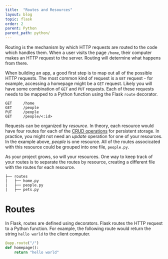 ```yaml
---
title:  "Routes and Resources"
layout: blog
topic: flask
order: 2
parent: Python
parent_path: python/
---
```


Routing is the mechanism by which HTTP requests are routed to the code which handles them. When a user visits the page `/home`, their computer makes an HTTP request to the server. Routing will determine what happens from there.

When building an app, a good first step is to map out all of the possible HTTP requests. The most common kind of request is a `GET` request - for example, accessing a homepage might be a `GET` request. Likely you will have some combination of `GET` and `PUT` requests. Each of these requests needs to be mapped to a Python function  using the Flask `route` decorator.
```
GET 	/home
GET 	/people
PUT 	/people
GET 	/people/<:id>
```

Requests can be organized by *resource*. In theory, each resource would have four routes for each of the [CRUD operations](https://en.wikipedia.org/wiki/Create,_read,_update_and_delete) for persistent storage. In practice, you might not need an *update* operation for one of your resources. In the example above, *people* is one resource. All of the routes associcated with this resource could be grouped into one file, `people.py`.

As your project grows, so will your resources. One way to keep track of your routes is to separate the routes by resource, creating a different file with the routes for each resource.
```
├── routes
|	├── home.py
|	├── people.py
|	├── pets.py
```

# Routes
In Flask, routes are defined using decorators. Flask routes the HTTP request to a Python function. For example, the following route would return the string `hello world` to the client computer. 

```python
@app.route("/")
def homepage():
    return "hello world"
```